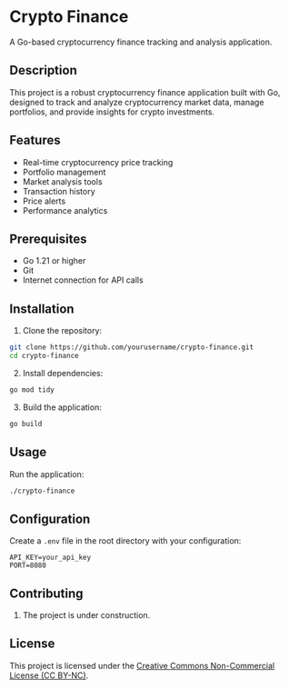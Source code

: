 # Crypto Finance

A Go-based cryptocurrency finance tracking and analysis application.

## Description

This project is a robust cryptocurrency finance application built with Go, designed to track and analyze cryptocurrency market data, manage portfolios, and provide insights for crypto investments.

## Features

- Real-time cryptocurrency price tracking
- Portfolio management
- Market analysis tools
- Transaction history
- Price alerts
- Performance analytics

## Prerequisites

- Go 1.21 or higher
- Git
- Internet connection for API calls

## Installation

1. Clone the repository:
```bash
git clone https://github.com/yourusername/crypto-finance.git
cd crypto-finance
```

2. Install dependencies:
```bash
go mod tidy
```

3. Build the application:
```bash
go build
```

## Usage

Run the application:
```bash
./crypto-finance
```

## Configuration

Create a `.env` file in the root directory with your configuration:

```env
API_KEY=your_api_key
PORT=8080
```

## Contributing

1. The project is under construction.

## License

This project is licensed under the [Creative Commons Non-Commercial License (CC BY-NC)](LICENSE).
